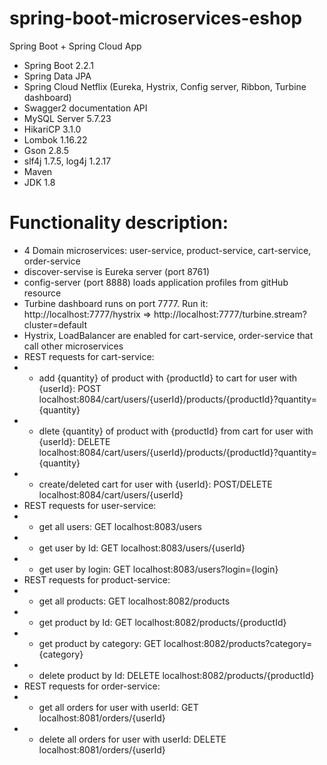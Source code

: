 # spring-boot-microservices-eshop
Spring Boot + Spring Cloud App
- Spring Boot 2.2.1
- Spring Data JPA
- Spring Cloud Netflix (Eureka, Hystrix, Config server, Ribbon, Turbine dashboard)
- Swagger2 documentation API
- MySQL Server 5.7.23 
- HikariCP 3.1.0
- Lombok 1.16.22
- Gson 2.8.5
- slf4j 1.7.5, log4j 1.2.17
- Maven
- JDK 1.8

# Functionality description:
- 4 Domain microservices: user-service, product-service, cart-service, order-service
- discover-servise is Eureka server (port 8761)
- config-server (port 8888) loads application profiles from gitHub resource
- Turbine dashboard runs on port 7777. Run it: http://localhost:7777/hystrix => http://localhost:7777/turbine.stream?cluster=default
- Hystrix, LoadBalancer are enabled for cart-service, order-service that call other microservices
- REST requests for cart-service:
- - add {quantity} of product with {productId} to cart for user with {userId}:
POST localhost:8084/cart/users/{userId}/products/{productId}?quantity={quantity}
- - dlete {quantity} of product with {productId} from cart for user with {userId}:
DELETE localhost:8084/cart/users/{userId}/products/{productId}?quantity={quantity}
- - create/deleted cart for user with {userId}:
POST/DELETE localhost:8084/cart/users/{userId}
- REST requests for user-service:
- - get all users: GET localhost:8083/users
- - get user by Id: GET localhost:8083/users/{userId}
- - get user by login: GET localhost:8083/users?login={login}
- REST requests for product-service:
- - get all products: GET localhost:8082/products
- - get product by Id: GET localhost:8082/products/{productId}
- - get product by category: GET localhost:8082/products?category={category}
- - delete product by Id: DELETE localhost:8082/products/{productId}
- REST requests for order-service:
- - get all orders for user with userId: GET localhost:8081/orders/{userId}
- - delete all orders for user with userId: DELETE localhost:8081/orders/{userId}
